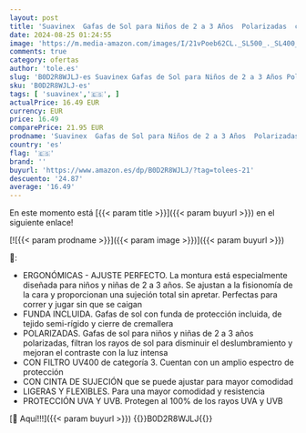 ```yaml
---
layout: post
title: 'Suavinex  Gafas de Sol para Niños de 2 a 3 Años  Polarizadas  con Filtro UV 400  100% Protección Rayos UVA y UVB  con Funda y Cinta de Sujeción Incluidas  Muy Flexibles y Ligeras'
date: 2024-08-25 01:24:55
image: 'https://m.media-amazon.com/images/I/21vPoeb62CL._SL500_._SL400_.jpg'
comments: true
category: ofertas
author: 'tole.es'
slug: 'B0D2R8WJLJ-es Suavinex Gafas de Sol para Niños de 2 a 3 Años Polarizadas...'
sku: 'B0D2R8WJLJ-es'
tags: [ 'suavinex','🇪🇸', ]
actualPrice: 16.49 EUR
currency: EUR
price: 16.49
comparePrice: 21.95 EUR
prodname: 'Suavinex  Gafas de Sol para Niños de 2 a 3 Años  Polarizadas  con Filtro UV 400  100% Protección Rayos UVA y UVB  con Funda y Cinta de Sujeción Incluidas  Muy Flexibles y Ligeras'
country: 'es'
flag: '🇪🇸'
brand: ''
buyurl: 'https://www.amazon.es/dp/B0D2R8WJLJ/?tag=tolees-21'
descuento: '24.87'
average: '16.49'
---
```


En este momento está [{{< param title >}}]({{< param buyurl >}}) en el siguiente enlace!

[![{{< param prodname >}}]({{< param image >}})]({{< param buyurl >}})

🔎:

- ERGONÓMICAS - AJUSTE PERFECTO. La montura está especialmente diseñada para niños y niñas de 2 a 3 años. Se ajustan a la fisionomía de la cara y proporcionan una sujeción total sin apretar. Perfectas para correr y jugar sin que se caigan
- FUNDA INCLUIDA. Gafas de sol con funda de protección incluida, de tejido semi-rígido y cierre de cremallera
- POLARIZADAS. Gafas de sol para niños y niñas de 2 a 3 años polarizadas, filtran los rayos de sol para disminuir el deslumbramiento y mejoran el contraste con la luz intensa
- CON FILTRO UV400 de categoría 3. Cuentan con un amplio espectro de protección
- CON CINTA DE SUJECIÓN que se puede ajustar para mayor comodidad
- LIGERAS Y FLEXIBLES. Para una mayor comodidad y resistencia
- PROTECCIÓN UVA Y UVB. Protegen al 100% de los rayos UVA y UVB

[🛒 Aquí!!!]({{< param buyurl >}})
{{<world>}}B0D2R8WJLJ{{</world>}}
